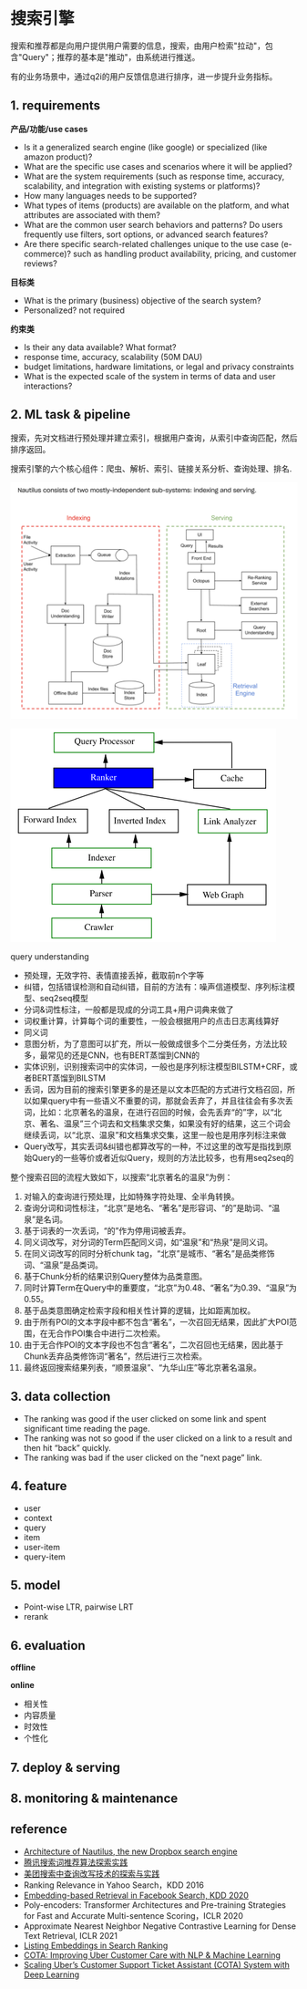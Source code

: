 # 搜索引擎

搜索和推荐都是向用户提供用户需要的信息，搜索，由用户检索"拉动"，包含"Query"；推荐的基本是"推动"，由系统进行推送。

有的业务场景中，通过q2i的用户反馈信息进行排序，进一步提升业务指标。


## 1. requirements

**产品/功能/use cases**
- Is it a generalized search engine (like google) or specialized (like amazon product)?
- What are the specific use cases and scenarios where it will be applied?
- What are the system requirements (such as response time, accuracy, scalability, and integration with existing systems or platforms)?
- How many languages needs to be supported?
- What types of items (products) are available on the platform, and what attributes are associated with them?
- What are the common user search behaviors and patterns? Do users frequently use filters, sort options, or advanced search features?
- Are there specific search-related challenges unique to the use case (e-commerce)? such as handling product availability, pricing, and customer reviews?

**目标类**
- What is the primary (business) objective of the search system?
- Personalized? not required

**约束类**
- Is their any data available? What format?
- response time, accuracy, scalability (50M DAU)
- budget limitations, hardware limitations, or legal and privacy constraints
- What is the expected scale of the system in terms of data and user interactions?


## 2. ML task & pipeline

搜索，先对文档进行预处理并建立索引，根据用户查询，从索引中查询匹配，然后排序返回。

搜索引擎的六个核心组件：爬虫、解析、索引、链接关系分析、查询处理、排名.

![](../../.github/assets/03ml-search-engine-pipe2.png)

![](../../.github/assets/03ml-search-engine-pipe.png)


query understanding
- 预处理，无效字符、表情直接丢掉，截取前n个字等
- 纠错，包括错误检测和自动纠错，目前的方法有：噪声信道模型、序列标注模型、seq2seq模型
- 分词&词性标注，一般都是现成的分词工具+用户词典来做了
- 词权重计算，计算每个词的重要性，一般会根据用户的点击日志离线算好
- 同义词
- 意图分析，为了意图可以扩充，所以一般做成很多个二分类任务，方法比较多，最常见的还是CNN，也有BERT蒸馏到CNN的
- 实体识别，识别搜索词中的实体词，一般也是序列标注模型BILSTM+CRF，或者BERT蒸馏到BILSTM
- 丢词，因为目前的搜索引擎更多的是还是以文本匹配的方式进行文档召回，所以如果query中有一些语义不重要的词，那就会丢弃了，并且往往会有多次丢词，比如：北京著名的温泉，在进行召回的时候，会先丢弃“的”字，以“北京、著名、温泉”三个词去和文档集求交集，如果没有好的结果，这三个词会继续丢词，以“北京、温泉”和文档集求交集，这里一般也是用序列标注来做
- Query改写，其实丢词&纠错也都算改写的一种，不过这里的改写是指找到原始Query的一些等价或者近似Query，规则的方法比较多，也有用seq2seq的


整个搜索召回的流程大致如下，以搜索“北京著名的温泉”为例：
1. 对输入的查询进行预处理，比如特殊字符处理、全半角转换。
2. 查询分词和词性标注，“北京”是地名、“著名”是形容词、“的”是助词、“温泉”是名词。
3. 基于词表的一次丢词，“的”作为停用词被丢弃。
4. 同义词改写，对分词的Term匹配同义词，如“温泉”和“热泉”是同义词。
5. 在同义词改写的同时分析chunk tag，“北京”是城市、“著名”是品类修饰词、“温泉”是品类词。
6. 基于Chunk分析的结果识别Query整体为品类意图。
7. 同时计算Term在Query中的重要度，“北京”为0.48、“著名”为0.39、“温泉”为0.55。
8. 基于品类意图确定检索字段和相关性计算的逻辑，比如距离加权。
9. 由于所有POI的文本字段中都不包含“著名”，一次召回无结果，因此扩大POI范围，在无合作POI集合中进行二次检索。
10. 由于无合作POI的文本字段也不包含“著名”，二次召回也无结果，因此基于Chunk丢弃品类修饰词“著名”，然后进行三次检索。
11. 最终返回搜索结果列表，“顺景温泉”、“九华山庄”等北京著名温泉。


## 3. data collection

- The ranking was good if the user clicked on some link and spent significant time reading the page. 
- The ranking was not so good if the user clicked on a link to a result and then hit “back” quickly. 
- The ranking was bad if the user clicked on the “next page” link.

## 4. feature
- user
- context
- query
- item
- user-item
- query-item


## 5. model
- Point-wise LTR, pairwise LRT
- rerank


## 6. evaluation
**offline**

**online**
- 相关性
- 内容质量
- 时效性
- 个性化


## 7. deploy & serving


## 8. monitoring & maintenance


## reference
- [Architecture of Nautilus, the new Dropbox search engine](https://dropbox.tech/machine-learning/architecture-of-nautilus-the-new-dropbox-search-engine)
- [腾讯搜索词推荐算法探索实践](https://mp.weixin.qq.com/s/4j3VZ8yNqwm6FJI9UFOlnw)
- [美团搜索中查询改写技术的探索与实践](https://tech.meituan.com/2022/02/17/exploration-and-practice-of-query-rewriting-in-meituan-search.html)
- Ranking Relevance in Yahoo Search，KDD 2016
- [Embedding-based Retrieval in Facebook Search, KDD 2020](https://arxiv.org/pdf/2006.11632)
- Poly-encoders: Transformer Architectures and Pre-training Strategies for Fast and Accurate Multi-sentence Scoring，ICLR 2020
- Approximate Nearest Neighbor Negative Contrastive Learning for Dense Text Retrieval, ICLR 2021
- [Listing Embeddings in Search Ranking](https://medium.com/airbnb-engineering/listing-embeddings-for-similar-listing-recommendations-and-real-time-personalization-in-search-601172f7603e)
- [COTA: Improving Uber Customer Care with NLP & Machine Learning](https://www.uber.com/en-SG/blog/cota/)
- [Scaling Uber’s Customer Support Ticket Assistant (COTA) System with Deep Learning](https://www.uber.com/en-SG/blog/cota-v2/)
